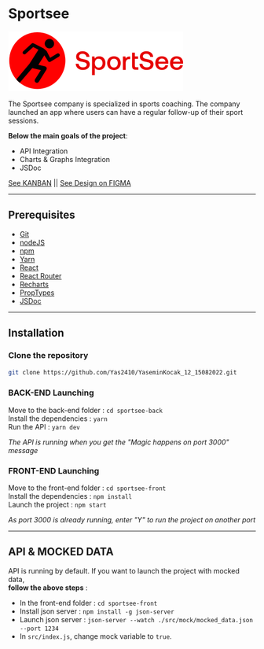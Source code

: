 # Sportsee

![SportSee logo](/sportsee-front/src/assets/logo.svg)

The Sportsee company is specialized in sports coaching.
The company launched an app where users can have a regular follow-up of their sport sessions.

**Below the main goals of the project**:

- API Integration
- Charts & Graphs Integration
- JSDoc

[See KANBAN](https://676974353034.notion.site/Tableau-de-bord-SportSee-922ee66152c74a9ab9d74b9be1e6e13f) || [See Design on FIGMA](https://www.figma.com/file/BMomGVZqLZb811mDMShpLu/UI-design-Sportify-FR)

---

## Prerequisites

- [Git](https://git-scm.com/)
- [nodeJS](https://nodejs.org/en/)
- [npm](https://www.npmjs.com/)
- [Yarn](https://yarnpkg.com/)
- [React](https://fr.reactjs.org/)
- [React Router](https://reactrouter.com/)
- [Recharts](https://recharts.org/en-US/)
- [PropTypes](https://www.npmjs.com/package/prop-types)
- [JSDoc](https://jsdoc.app/)

---

## Installation

### Clone the repository

```sh
git clone https://github.com/Yas2410/YaseminKocak_12_15082022.git
```

### BACK-END Launching

Move to the back-end folder : `cd sportsee-back`  
Install the dependencies : `yarn`  
Run the API : `yarn dev`

_The API is running when you get the "Magic happens on port 3000" message_

### FRONT-END Launching

Move to the front-end folder : `cd sportsee-front`  
Install the dependencies : `npm install`  
Launch the project : `npm start`

_As port 3000 is already running, enter "Y" to run the project on another port_

---

## API & MOCKED DATA

API is running by default.
If you want to launch the project with mocked data,  
**follow the above steps** :

- In the front-end folder : `cd sportsee-front`
- Install json server : `npm install -g json-server`
- Launch json server : `json-server --watch ./src/mock/mocked_data.json --port 1234`
- In `src/index.js`, change mock variable to `true`.
